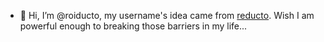 - 👋 Hi, I’m @roiducto, my username's idea came from [reducto](https://harrypotter.fandom.com/wiki/Reductor_Curse). Wish I am powerful enough to breaking those barriers in my life...

<!---
roiducto/roiducto is a ✨ special ✨ repository because its `README.md` (this file) appears on your GitHub profile.
You can click the Preview link to take a look at your changes.
--->
